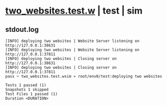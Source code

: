 # [two_websites.test.w](../../../../../../examples/tests/sdk_tests/website/two_websites.test.w) | test | sim

## stdout.log
```log
[INFO] deploying two websites | Website Server listening on http://127.0.0.1:38631
[INFO] deploying two websites | Website Server listening on http://127.0.0.1:37811
[INFO] deploying two websites | Closing server on http://127.0.0.1:38631
[INFO] deploying two websites | Closing server on http://127.0.0.1:37811
pass ─ two_websites.test.wsim » root/env0/test:deploying two websites

Tests 1 passed (1)
Snapshots 1 skipped
Test Files 1 passed (1)
Duration <DURATION>
```

